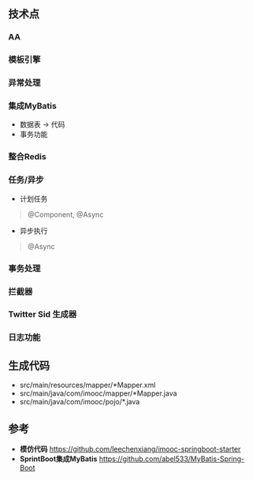 
## 技术点
### AA

### 模板引擎

### 异常处理

### 集成MyBatis
- 数据表 -> 代码
- 事务功能

### 整合Redis

### 任务/异步
- 计划任务
> @Component, @Async

- 异步执行
> @Async

### 事务处理

### 拦截器

### Twitter Sid 生成器

### 日志功能

## 生成代码
- src/main/resources/mapper/*Mapper.xml
- src/main/java/com/imooc/mapper/*Mapper.java
- src/main/java/com/imooc/pojo/*.java


## 参考
- **模仿代码** https://github.com/leechenxiang/imooc-springboot-starter
- **SprintBoot集成MyBatis** https://github.com/abel533/MyBatis-Spring-Boot
